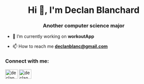 <h1 align="center">Hi 👋, I'm Declan Blanchard</h1>
<h3 align="center">Another computer science major</h3>

- 🔭 I’m currently working on **workoutApp**

- 📫 How to reach me **declanblanc@gmail.com**

<h3 align="left">Connect with me:</h3>
<p align="left">
<a href="https://twitter.com/declanblanc" target="blank"><img align="center" src="https://raw.githubusercontent.com/rahuldkjain/github-profile-readme-generator/master/src/images/icons/Social/twitter.svg" alt="declanblanc" height="30" width="40" /></a>
<a href="https://linkedin.com/in/declanblanc" target="blank"><img align="center" src="https://raw.githubusercontent.com/rahuldkjain/github-profile-readme-generator/master/src/images/icons/Social/linked-in-alt.svg" alt="declanblanc" height="30" width="40" /></a>
</p>
